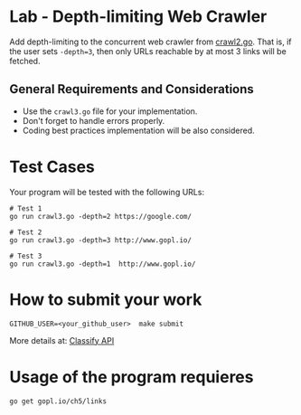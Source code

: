 Lab - Depth-limiting Web Crawler
================================

Add depth-limiting to the concurrent web crawler from [crawl2.go](https://github.com/CodersSquad/hello-gophers/blob/master/src/crawl2.go).
That is, if the user sets `-depth=3`, then only URLs reachable by at most 3 links will be fetched.


General Requirements and Considerations
---------------------------------------
- Use the `crawl3.go` file for your implementation.
- Don't forget to handle errors properly.
- Coding best practices implementation will be also considered.


Test Cases
==========
Your program will be tested with the following URLs:

```
# Test 1
go run crawl3.go -depth=2 https://google.com/

# Test 2
go run crawl3.go -depth=3 http://www.gopl.io/

# Test 3
go run crawl3.go -depth=1  http://www.gopl.io/

```

How to submit your work
=======================
```
GITHUB_USER=<your_github_user>  make submit
```
More details at: [Classify API](../../classify.md)

Usage of the program requieres
=======================
```
go get gopl.io/ch5/links
```